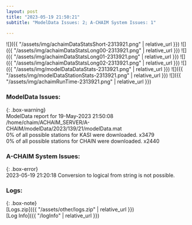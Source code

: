 ```yaml
---
layout: post
title: "2023-05-19 21:50:21"
subtitle: "ModelData Issues: 2; A-CHAIM System Issues: 1"

---
```


![]({{ "/assets/img/achaimDataStatsShort-2313921.png" | relative_url }})
![]({{ "/assets/img/achaimDataStatsLong00-2313921.png" | relative_url }})
![]({{ "/assets/img/achaimDataStatsLong01-2313921.png" | relative_url }})
![]({{ "/assets/img/achaimDataStatsLong02-2313921.png" | relative_url }})
![]({{ "/assets/img/modelDataDataStats-2313921.png" | relative_url }})
![]({{ "/assets/img/modelDataStationStats-2313921.png" | relative_url }})
![]({{ "/assets/img/achaimRunTime-2313921.png" | relative_url }})


### ModelData Issues:  
  
{: .box-warning}  
 ModelData report for 19-May-2023 21:50:08   
 /home/chaim/ACHAIM_SERVER/A-CHAIM/modelData/2023/139/21/modelData.mat   
 0% of all possible stations for KASI were downloaded. x3479   
 0% of all possible stations for CHAIN were downloaded. x2440   
  
### A-CHAIM System Issues:  
  
{: .box-error}  
2023-05-19 21:20:18 Conversion to logical from string is not possible.  

### Logs:  
  
{: .box-note}  
[Logs.zip]({{ "/assets/other/logs.zip" | relative_url }})  
[Log Info]({{ "/logInfo" | relative_url }})  
